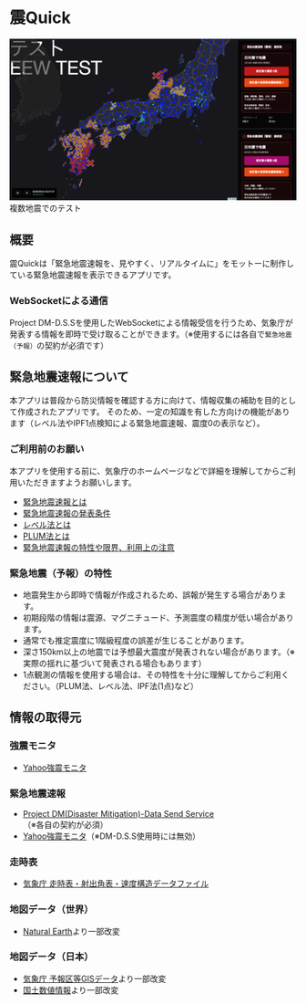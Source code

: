# 震Quick

<div style="text-align: center;">
    <img src="images/screenshot.png" alt="screenshot" style="max-width: 100%; height: auto;">
</div>
複数地震でのテスト

## 概要

震Quickは「緊急地震速報を、見やすく、リアルタイムに」をモットーに制作している緊急地震速報を表示できるアプリです。

### WebSocketによる通信
Project DM-D.S.Sを使用したWebSocketによる情報受信を行うため、気象庁が発表する情報を即時で受け取ることができます。（※使用するには各自で`緊急地震（予報）`の契約が必須です）

## 緊急地震速報について
本アプリは普段から防災情報を確認する方に向けて、情報収集の補助を目的として作成されたアプリです。
そのため、一定の知識を有した方向けの機能があります（レベル法やIPF1点検知による緊急地震速報、震度0の表示など）。

### ご利用前のお願い
本アプリを使用する前に、気象庁のホームページなどで詳細を理解してからご利用いただきますようお願いします。

- [緊急地震速報とは](https://www.data.jma.go.jp/svd/eew/data/nc/shikumi/whats-eew.html)
- [緊急地震速報の発表条件](https://www.data.jma.go.jp/svd/eew/data/nc/shikumi/shousai.html#2)
- [レベル法とは](https://www.data.jma.go.jp/eew/data/nc/katsuyou/reference.pdf#page=15)
- [PLUM法とは](https://www.data.jma.go.jp/svd/eew/data/nc/plum/index.html)
- [緊急地震速報の特性や限界、利用上の注意](https://www.data.jma.go.jp/svd/eew/data/nc/shikumi/tokusei.html)

### 緊急地震（予報）の特性
- 地震発生から即時で情報が作成されるため、誤報が発生する場合があります。
- 初期段階の情報は震源、マグニチュード、予測震度の精度が低い場合があります。
- 通常でも推定震度に1階級程度の誤差が生じることがあります。
- 深さ150km以上の地震では予想最大震度が発表されない場合があります。（※実際の揺れに基づいて発表される場合もあります）
- 1点観測の情報を使用する場合は、その特性を十分に理解してからご利用ください。（PLUM法、レベル法、IPF法(1点)など）

## 情報の取得元
### 強震モニタ
- [Yahoo強震モニタ](https://typhoon.yahoo.co.jp/weather/jp/earthquake/kyoshin/)

### 緊急地震速報
- [Project DM(Disaster Mitigation)-Data Send Service](https://dmdata.jp/docs/telegrams/)（※各自の契約が必須）
- [Yahoo強震モニタ](https://typhoon.yahoo.co.jp/weather/jp/earthquake/kyoshin/)（※DM-D.S.S使用時には無効）

### 走時表
- [気象庁 走時表・射出角表・速度構造データファイル](https://www.data.jma.go.jp/eqev/data/bulletin/catalog/appendix/trtime/trt_j.html)

### 地図データ（世界）
- [Natural Earth](https://www.naturalearthdata.com/)より一部改変

### 地図データ（日本）
- [気象庁 予報区等GISデータ](https://www.data.jma.go.jp/developer/gis.html)より一部改変
- [国土数値情報](https://nlftp.mlit.go.jp/ksj/gml/datalist/KsjTmplt-N03-v3_1.html)より一部改変
